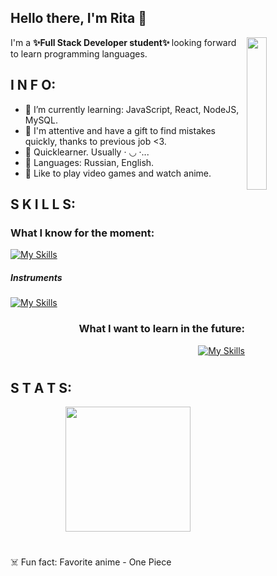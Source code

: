 ## Hello there, I'm Rita 👋



<img width=25% align='right' src="https://media.giphy.com/media/smGCEo5zsAXtK4bqAT/giphy.gif?cid=ecf05e47f1cwdu5mt7vup99elpuxy35j954ex1yvgd5qs9gi&rid=giphy.gif&ct=s"/>

I'm a <b> ✨Full Stack Developer student✨ </b> looking forward to learn programming languages.

## I N F O:
- :sunflower: I’m currently learning: JavaScript, React, NodeJS, MySQL.
- :sunflower: I'm attentive and have a gift to find mistakes quickly, thanks to previous job <3.
- :sunflower: Quicklearner. Usually ·︎ ◡︎ ·︎...
- :sunflower: Languages: Russian, English.
- :sunflower: Like to play video games and watch anime.



## S K I L L S: 
<div align='left'>
  <h3> What I know for the moment: </h3>

  [![My Skills](https://skillicons.dev/icons?i=git,html,css,sass,js,react,express,nodejs,mysql)](https://skillicons.dev)

  <h5> Instruments </h5>

  [![My Skills](https://skillicons.dev/icons?i=vscode,figma,photoshop)](https://skillicons.dev)

  </div>
  
  <div align='right'>
  <h3> What I want to learn in the future: </h3>

  [![My Skills](https://skillicons.dev/icons?i=cs,py)](https://skillicons.dev)
  

  </div>

#
## S T A T S:
<div align='center'>
  <img height=200 src="https://github-readme-streak-stats.herokuapp.com/?user=orikiri&theme=blue-green"/>
</div>  

#
:skull_and_crossbones: Fun fact: Favorite anime - One Piece


<!--
**orikiri/orikiri** is a ✨ _special_ ✨ repository because its `README.md` (this file) appears on your GitHub profile.

Here are some ideas to get you started:

- 🔭 I’m currently working on ...
- 🌱 I’m currently learning ...
- 👯 I’m looking to collaborate on ...
- 🤔 I’m looking for help with ...
- 💬 Ask me about ...
- 📫 How to reach me: ...
- 😄 Pronouns: ...
- ⚡ Fun fact: ...
-->
